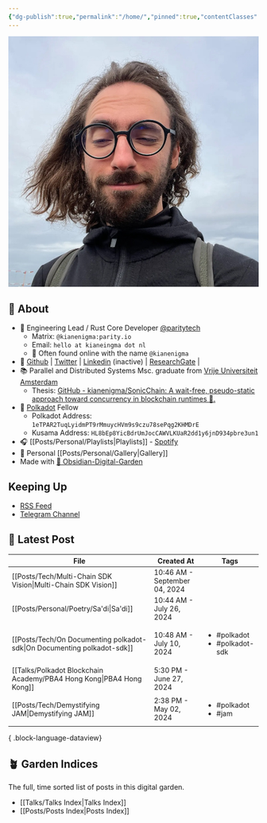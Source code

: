 ```yaml
---
{"dg-publish":true,"permalink":"/home/","pinned":true,"contentClasses":"homepage","tags":["gardenEntry"],"created":"2024-03-24T10:35:09.000+00:00","updated":"2024-09-05T14:22:28.545+01:00"}
---
```


![Screenshot 2023-11-01 at 21.21.06.jpeg|300](/img/user/resources/Screenshot%202023-11-01%20at%2021.21.06.jpeg)
## 📝 About 
- 🦀 Engineering Lead / Rust Core Developer [@paritytech](https://twitter.com/ParityTech/)
	- Matrix: `@kianenigma:parity.io`
	- Email: `hello at kianeingma dot nl`
	- 🤖 Often found online with the name `@kianenigma`
- 🐙 [Github](https://github.com/kianenigma) | [Twitter](https://twitter.com/kianenigma)  | [Linkedin](https://www.linkedin.com/in/kian-paimani-a3618022b/) (inactive) | [ResearchGate](https://www.researchgate.net/profile/Kian-Paimani) | 
- 📚 Parallel and Distributed Systems Msc. graduate from [Vrije Universiteit Amsterdam](https://twitter.com/VUamsterdam)
	- Thesis: [GitHub - kianenigma/SonicChain: A wait-free, pseudo-static approach toward concurrency in blockchain runtimes 🚀.](https://github.com/kianenigma/SonicChain?tab=readme-ov-file)
- 🔴 [Polkadot](https://www.polkadot.network) Fellow
	- Polkadot Address: `1eTPAR2TuqLyidmPT9rMmuycHVm9s9czu78sePqg2KHMDrE`
	- Kusama Address: `HL8bEp8YicBdrUmJocCAWVLKUaR2dd1y6jnD934pbre3un1`
- 🎧 [[Posts/Personal/Playlists\|Playlists]] - [Spotify](https://open.spotify.com/user/1248494156?si=4e6338ab8bdb4c04)
- 📸 Personal [[Posts/Personal/Gallery\|Gallery]]
- Made with [💎 Obsidian-Digital-Garden](https://github.com/oleeskild/Obsidian-Digital-Garden)

## Keeping Up 
- [RSS Feed](./feed.xml)
- [Telegram Channel](https://t.me/+u0tGVT-QEyAyYWU0)
## 📣 Latest Post 
| File                                                                       | Created At                    | Tags                                              |
| -------------------------------------------------------------------------- | ----------------------------- | ------------------------------------------------- |
| [[Posts/Tech/Multi-Chain SDK Vision\|Multi-Chain SDK Vision]]           | 10:46 AM - September 04, 2024 | <ul></ul>                                         |
| [[Posts/Personal/Poetry/Sa'di\|Sa'di]]                                  | 10:44 AM - July 26, 2024      | <ul></ul>                                         |
| [[Posts/Tech/On Documenting polkadot-sdk\|On Documenting polkadot-sdk]] | 10:48 AM - July 10, 2024      | <ul><li>#polkadot</li><li>#polkadot-sdk</li></ul> |
| [[Talks/Polkadot Blockchain Academy/PBA4 Hong Kong\|PBA4 Hong Kong]]    | 5:30 PM - June 27, 2024       | <ul></ul>                                         |
| [[Posts/Tech/Demystifying JAM\|Demystifying JAM]]                       | 2:38 PM - May 02, 2024        | <ul><li>#polkadot</li><li>#jam</li></ul>          |

{ .block-language-dataview}

## 🪴 Garden Indices 
The full, time sorted list of posts in this digital garden. 
- [[Talks/Talks Index\|Talks Index]]
- [[Posts/Posts Index\|Posts Index]]
